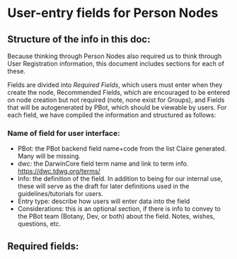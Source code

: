 # User-entry fields for Person Nodes

## Structure of the info in this doc:
Because thinking through Person Nodes also required us to think through User Registration information, this document includes sections for each of these.

Fields are divided into *Required Fields*, which users must enter when they create the node, Recommended Fields, which are encouraged to be entered on node creation but not required (note, none exist for Groups), and Fields that will be autogenerated by PBot, which should be viewable by users. For each field, we have compiled the information and structured as follows:
 
### Name of field for user interface: 
* PBot: the PBot backend field name+code from the list Claire generated. Many will be missing.
* dwc: the DarwinCore field term name and link to term info. https://dwc.tdwg.org/terms/ 
* Info: the definition of the field. In addition to being for our internal use, these will serve as the draft for later definitions used in the guidelines/tutorials for users. 
* Entry type: describe how users will enter data into the field
* Considerations: this is an optional section, if there is info to convey to the PBot team (Botany, Dev, or both) about the field. Notes, wishes, questions, etc. 

## Required fields:
